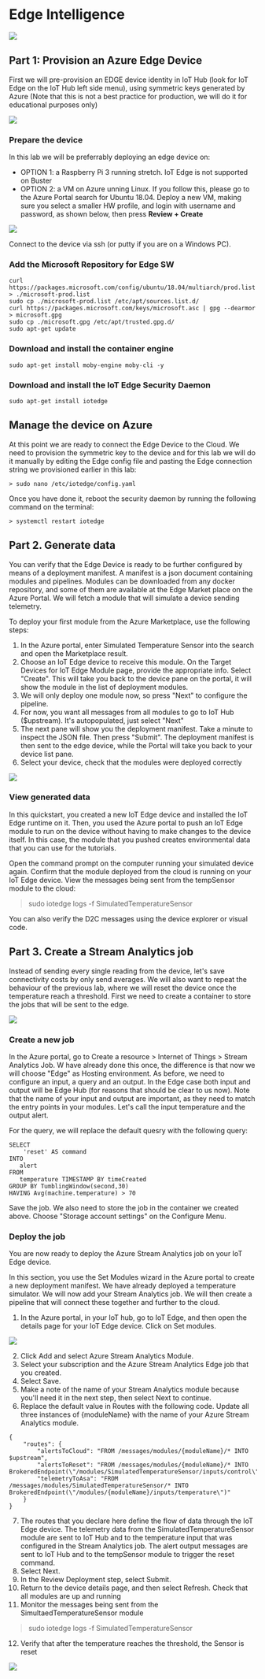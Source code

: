 # Edge Intelligence 

![](images/architecture2-2.png )  

## Part 1: Provision an Azure Edge Device  

First we will pre-provision an EDGE device identity in IoT Hub (look for IoT Edge on the IoT Hub left side menu), using symmetric keys generated by Azure (Note that this is not a best practice for production, we will do it for educational purposes only)  

![](images/provision2hub.png )


### Prepare the device  

In this lab we will be preferrably deploying an edge device on:  

- OPTION 1: a Raspberry Pi 3 running stretch. IoT Edge is not supported on Buster
- OPTION 2: a VM on Azure unning Linux. If you follow this, please go to the Azure Portal search for Ubuntu 18.04. Deploy a new VM, making sure you select a smaller HW profile, and login with username and password, as shown below, then press **Review + Create**  

![](images/vmub.png)

Connect to the device via ssh (or putty if you are on a Windows PC).  

### Add the Microsoft Repository for Edge SW  

```
curl https://packages.microsoft.com/config/ubuntu/18.04/multiarch/prod.list > ./microsoft-prod.list  
sudo cp ./microsoft-prod.list /etc/apt/sources.list.d/
curl https://packages.microsoft.com/keys/microsoft.asc | gpg --dearmor > microsoft.gpg
sudo cp ./microsoft.gpg /etc/apt/trusted.gpg.d/
sudo apt-get update
```

### Download and install the container engine

```
sudo apt-get install moby-engine moby-cli -y
```

### Download and install the IoT Edge Security Daemon

```
sudo apt-get install iotedge
```

## Manage the device on Azure  

At this point we are ready to connect the Edge Device to the Cloud. We need to provision the symmetric key to the device and for this lab we will do it manually by editing the Edge config file and pasting the Edge connection string we provisioned earlier in this lab:   
```
> sudo nano /etc/iotedge/config.yaml  
```

Once you have done it, reboot the security daemon by running the following command on the terminal:  
```
> systemctl restart iotedge
```

## Part 2. Generate data

You can verify that the Edge Device is ready to be further configured by means of a deployment manifest. A manifest is a json document containing modules and pipelines.
Modules can be downloaded from any docker repository, and some of them are available at the Edge Market place on the Azure Portal. We will fetch a module that will simulate a device sending telemetry.  

To deploy your first module from the Azure Marketplace, use the following steps:  

1. In the Azure portal, enter Simulated Temperature Sensor into the search and open the Marketplace result.
2. Choose an IoT Edge device to receive this module. On the Target Devices for IoT Edge Module page, provide the appropriate info. Select "Create". This will take you back to the device pane on the portal, it will show the module in the list of deployment modules.
3. We will only deploy one module now, so press "Next" to configure the pipeline. 
4. For now, you want all messages from all modules to go to IoT Hub ($upstream). It's  autopopulated, just select "Next"
5. The next pane will show you the deployment manifest. Take a minute to inspect the JSON file. Then press "Submit". The deployment manifest is then sent to the edge device, while the Portal will take you back to your device list pane.
6. Select your device, check that the modules were deployed correctly

![](images/manifestready.png )

### View generated data

In this quickstart, you created a new IoT Edge device and installed the IoT Edge runtime on it. Then, you used the Azure portal to push an IoT Edge module to run on the device without having to make changes to the device itself. In this case, the module that you pushed creates environmental data that you can use for the tutorials. 

Open the command prompt on the computer running your simulated device again. Confirm that the module deployed from the cloud is running on your IoT Edge device. View the messages being sent from the tempSensor module to the cloud:
> sudo iotedge logs -f SimulatedTemperatureSensor  

You can also verify the D2C messages using the device explorer or visual code.

## Part 3. Create a Stream Analytics job

Instead of sending every single reading from the device, let's save connectivity costs by only send averages. We will also want to repeat the behaviour of the previous lab, where we will reset the device once the temperature reach a threshold. 
First we need to create a container to store the jobs that will be sent to the edge. 

![](images/newcontainer.png )

### Create a new job

In the Azure portal, go to Create a resource > Internet of Things > Stream Analytics Job. W have already done this once, the difference is that now we will choose "Edge" as Hosting environment. As before, we need to configure an input, a query and an output. In the Edge case both input and output will be Edge Hub (for reasons that should be clear to us now). Note that the name of your input and output are important, as they need to match the entry points in your modules. Let's call the input temperature and the output alert.

For the query, we will replace the default quesry with the following query:
```
SELECT  
    'reset' AS command 
INTO 
   alert
FROM 
   temperature TIMESTAMP BY timeCreated 
GROUP BY TumblingWindow(second,30) 
HAVING Avg(machine.temperature) > 70
```
Save the job. We also need to store the job in the container we created above. Choose "Storage account settings" on the Configure Menu.

### Deploy the job

You are now ready to deploy the Azure Stream Analytics job on your IoT Edge device.

In this section, you use the Set Modules wizard in the Azure portal to create a new deployment manifest. We have already deployed a temperature simulator. We will now add your Stream Analytics job. We will then create a pipeline that will connect these together and further to the cloud.

1. In the Azure portal, in your IoT hub, go to IoT Edge, and then open the details page for your IoT Edge device.  Click on Set modules.

![](images/setmod.png )

2. Click Add and select Azure Stream Analytics Module.
3. Select your subscription and the Azure Stream Analytics Edge job that you created.
4. Select Save.
5. Make a note of the name of your Stream Analytics module because you'll need it in the next step, then select Next to continue.
6. Replace the default value in Routes with the following code. Update all three instances of {moduleName} with the name of your Azure Stream Analytics module.

``` 
{
    "routes": {
        "alertsToCloud": "FROM /messages/modules/{moduleName}/* INTO $upstream",
        "alertsToReset": "FROM /messages/modules/{moduleName}/* INTO BrokeredEndpoint(\"/modules/SimulatedTemperatureSensor/inputs/control\")",
        "telemetryToAsa": "FROM /messages/modules/SimulatedTemperatureSensor/* INTO BrokeredEndpoint(\"/modules/{moduleName}/inputs/temperature\")"
    }
}
```

7. The routes that you declare here define the flow of data through the IoT Edge device. The telemetry data from the SimulatedTemperatureSensor module are sent to IoT Hub and to the temperature input that was configured in the Stream Analytics job. The alert output messages are sent to IoT Hub and to the tempSensor module to trigger the reset command.
8. Select Next.
9. In the Review Deployment step, select Submit.
10.  Return to the device details page, and then select Refresh. Check that all modules are up and running  
11. Monitor the messages being sent from the SimultaedTemperatureSensor module
> sudo iotedge logs -f SimulatedTemperatureSensor  
12. Verify that after the temperature reaches the threshold, the Sensor is reset


![](images/asa.png )